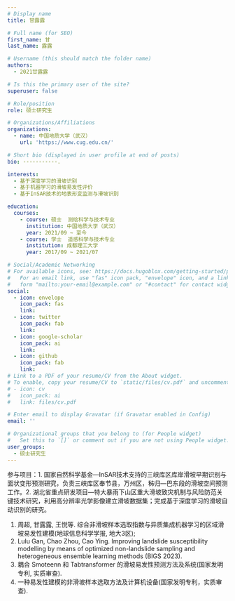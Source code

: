 ```yaml
---
# Display name
title: 甘露露

# Full name (for SEO)
first_name: 甘
last_name: 露露

# Username (this should match the folder name)
authors:
  - 2021甘露露

# Is this the primary user of the site?
superuser: false

# Role/position
role: 硕士研究生

# Organizations/Affiliations
organizations:
  - name: 中国地质大学（武汉）
    url: 'https://www.cug.edu.cn/'

# Short bio (displayed in user profile at end of posts)
bio: -----------.

interests:
  - 基于深度学习的滑坡识别
  - 基于机器学习的滑坡易发性评价
  - 基于InSAR技术的地表形变监测与滑坡识别

education:
  courses:
    - course: 硕士  测绘科学与技术专业
      institution: 中国地质大学（武汉）
      year: 2021/09 ~ 至今
    - course: 学士  遥感科学与技术专业
      institution: 成都理工大学
      year: 2017/09 ~ 2021/07

# Social/Academic Networking
# For available icons, see: https://docs.hugoblox.com/getting-started/page-builder/#icons
#   For an email link, use "fas" icon pack, "envelope" icon, and a link in the
#   form "mailto:your-email@example.com" or "#contact" for contact widget.
social:
  - icon: envelope
    icon_pack: fas
    link: 
  - icon: twitter
    icon_pack: fab
    link: 
  - icon: google-scholar
    icon_pack: ai
    link: 
  - icon: github
    icon_pack: fab
    link: 
# Link to a PDF of your resume/CV from the About widget.
# To enable, copy your resume/CV to `static/files/cv.pdf` and uncomment the lines below.
# - icon: cv
#   icon_pack: ai
#   link: files/cv.pdf

# Enter email to display Gravatar (if Gravatar enabled in Config)
email: ''

# Organizational groups that you belong to (for People widget)
#   Set this to `[]` or comment out if you are not using People widget.
user_groups:
  - 硕士研究生
---
```


参与项目：1. 国家自然科学基金—InSAR技术支持的三峡库区库岸滑坡早期识别与面状变形预测研究，负责三峡库区奉节县，万州区，秭归—巴东段的滑坡空间预测工作。2. 湖北省重点研发项目—特大暴雨下山区重大滑坡致灾机制与风险防范关键技术研究，利用高分辨率光学影像建立滑坡数据集；完成基于深度学习的滑坡自动识别的研究。
1. 周超, 甘露露, 王悦等. 综合非滑坡样本选取指数与异质集成机器学习的区域滑坡易发性建模(地球信息科学学报, 地大3区);
2. Lulu Gan, Chao Zhou, Cao Ying. Improving landslide susceptibility modelling by means of optimized non-landslide sampling and heterogeneous ensemble learning methods (BIGS 2023).
3. 耦合 Smoteenn 和 Tabtransformer 的滑坡易发性预测方法及系统(国家发明专利, 实质审查).
4. 一种易发性建模的非滑坡样本选取方法及计算机设备(国家发明专利，实质审查).
